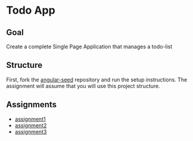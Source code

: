 # Todo App

## Goal
Create a complete Single Page Application that manages a todo-list

## Structure
First, fork the [angular-seed](https://github.com/navneetgarg-jahia/angular-seed) repository and run the setup instructions.
The assignment will assume that you will use this project structure.

## Assignments
* [assignment1](https://github.com/AMoonah/angular_todo_app/blob/assignments/assignment1.md)
* [assignment2](https://github.com/AMoonah/angular_todo_app/blob/assignments/assignment2.md)
* [assignment3](https://github.com/AMoonah/angular_todo_app/blob/assignments/assignment3.md)
